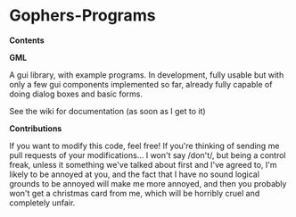 Gophers-Programs
================

**Contents**

**GML** 

A gui library, with example programs. In development, fully usable but with only a few gui components implemented so far, already fully capable of doing dialog boxes and basic forms.

See the wiki for documentation (as soon as I get to it)

**Contributions**

If you want to modify this code, feel free! If you're thinking of sending me pull requests of your modifications... I won't say /don't/, but being a control freak, unless it something we've talked about first and I've agreed to, I'm likely to be annoyed at you, and the fact that I have no sound logical grounds to be annoyed will make me more annoyed, and then you probably won't get a christmas card from me, which will be horribly cruel and completely unfair. 
